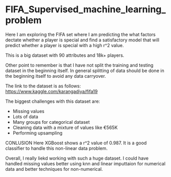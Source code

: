 # FIFA_Supervised_machine_learning_problem

Here I am exploring the FIFA set where I am predicting the what factors dectate whether a player is special and find a satisfactory model that will predict whether a player is special with a high r^2 value.

This is a big dataset with 90 attributes and 18k+ players.

Other point to remember is that I have not split the training and testing dataset in the beginning itself. In general splitting of data should be done in the beginning itself to avoid any data carryover.

The link to the dataset is as follows: https://www.kaggle.com/karangadiya/fifa19

The biggest challenges with this dataset are:

- Missing values
- Lots of data
- Many groups for categorical dataset
- Cleaning data with a mixture of values like €565K
- Performing upsampling

CONLUSION
Here XGBoost shows a r^2 value of 0.987. It is a good classifier to handle this non-linear data problem.

Overall, I really liekd working with such a huge dataset. I could have handled missing values better using knn and linear imputtaion for numerical data and better techniques for non-numerical.
